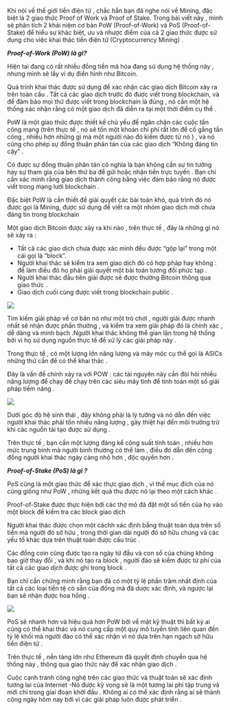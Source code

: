 Khi nói về thế giới tiền điện tử , chắc hẳn bạn đã nghe nói về Mining, đặc biệt là 2 giao thức Proof of Work và Proof of Stake. Trong bài viết này , mình sẽ phân tích 2 khái niệm cơ bản PoW (Proof-of-Work) và PoS (Proof-of-Stake) để hiểu sự khác biệt, ưu và nhược điểm của cả 2 giao thức được sử dụng cho việc khai thác tiền điện tử (Cryptocurrency Mining) .

***Proof-of-Work (PoW) là gì?***

Hiện tai đang có rất nhiều đồng tiền mã hóa đang sử dụng hệ thống này , nhưng mình sẽ lấy ví dụ điển hình như Bitcoin. 

Quá trình khai thác được sử dụng để xác nhận các giao dịch Bitcoin xảy ra trên toàn cầu . Tất cả các giao dịch trước đó được viết trong blockchain, và để đảm bảo mọi thứ được viết trong blockchain là đúng , nó cần một hệ thống xác nhận rằng có một giao dịch đã diễn ra tại một thời điểm cụ thể .

PoW là một giao thức được thiết kế chủ yếu để ngăn chặn các cuộc tấn công mạng (trên thực tế , nó sẽ tốn một khoản chi phí rất lớn để cố gắng tấn công , nhiều hơn những gì mà một người nào đó kiếm được từ nó ) , và nó cũng cho phép sự đồng thuận phân tán của các giao dịch “Không đáng tin cậy” .

Có được sự đồng thuận phân tán có nghĩa là bạn không cần sự tin tưởng hay sự tham gia của bên thứ ba để gửi hoặc nhận tiền trực tuyến . Bạn chỉ cần xác minh rằng giao dịch thành công bằng việc đảm bảo rằng nó được viết trong mạng lưới blockchain .

Đặc biệt PoW là cần thiết để giải quyết các bài toán khó, quá trình đó nó được gọi là Mining, được sử dụng để viết ra một nhóm giao dịch mới chưa đáng tin trong blockchain

Một giao dịch Bitcoin được xảy ra khi nào , trên thực tế , đây là những gì nó sẽ xảy ra :

+ Tất cả các giao dịch chưa được xác minh đều được “gộp lại” trong một cái gọi là “block”.
+ Người khai thác sẽ kiểm tra xem giao dịch đó có hợp pháp hay không : để làm điều đó họ phải giải quyết một bài toán tương đối phức tạp .
+ Người khai thác đầu tiên giải được sẽ được thưởng Bitcoin thông qua giao thức .
+ Giao dịch cuối cùng được viết trong blockchain public .

![](https://images.viblo.asia/87e7b111-16dc-4966-801b-56cdc9427958.png)

Tìm kiếm giải pháp về cơ bản nó như một trò chơi , người giải được nhanh nhất sẽ nhận được phần thưởng , và kiểm tra xem giải pháp đó là chính xác , dễ dàng và minh bạch .Người khai thác không thể gian lận trong hệ thống bởi vì họ sử dụng nguồn thực tế để xử lý các giải pháp này .

Trong thực tế , có một lượng lớn năng lượng và máy móc cụ thể gọi là ASICs những thứ cần để có thể khai thác .

Đây là vấn đề chính xảy ra với POW : các tài nguyên này cần đòi hỏi nhiều năng lượng để chạy để chạy trên các siêu máy tính để tính toán một số giải pháp tiềm năng .

![](https://images.viblo.asia/14f1ce15-813a-4fc3-8bdf-c709a489f5ac.png)

Dưới góc độ hệ sinh thái , đây không phải là lý tưởng và nó dẫn đến việc người khai thác phải tốn nhiều năng lượng , gây thiệt hại đến môi trường trừ khi các nguồn tái tạo được sử dụng .

Trên thực tế , bạn cần một lượng đáng kể công suất tính toán , nhiều hơn mức trung bình mà người bình thường có thể làm , điều đó dẫn đến cộng đồng người khai thác ngày càng nhỏ hơn , độc quyền hơn .

***Proof-of-Stake (PoS) là gì ?***

PoS cũng là một giao thức để xác thực giao dịch , vì thế mục đích của nó cũng giống như PoW , những kết quả thu được nó lại theo một cách khác .

Proof-of-Stake được thực hiện bới các thợ mỏ đã đặt một số tiền của họ vào một block để kiểm tra các block giao dịch 

Người khai thác được chọn một cáchh xác định bầng thuật toán dựa trên số tiền mà người đó sở hữu , trong thời gian dài người đó sở hữu chúng và các yếu tố khác dựa trên thuật toán được cấu trúc .

Các đồng coin cũng được tạo ra ngày từ đầu và con số của chúng không bao giờ thay đổi , và khi nó tạo ra block , người đào sẽ kiếm được từ phí của tất cả các giao dịch được ghi trong block .

Bạn chỉ cần chứng minh rằng bạn đã có một tỷ lệ phần trăm nhất định của tất cả các loại tiền tệ có sẵn của đồng mà đã dược xác định, và ngược lại bạn sẽ nhận được hoa hồng .

![](https://images.viblo.asia/dc0958d3-b58b-4aae-94bc-823178e6b13c.png)

PoS sẽ nhanh hơn và hiệu quả hơn PoW bởi về mặt kỹ thuật thì bất kỳ ai cũng có thể khai thác và nó cung cấp một quy mô tuyến tính liên quan đến tỷ lệ khối mà người đào có thể xác nhận vì nó dựa trên hạn ngạch sở hữu tiền điện tử .

Trên thực tế , nền tảng lớn như Ethereum đã quyết định chuyển qua hệ thống này , thông qua giao thức này để xác nhận giao dịch .

Cuộc cạnh tranh công nghệ trên các giao thức và thuật toán sẽ xác định tương lai của Internet -Nó được kỳ vọng sẽ là một tương lai phi tập trung và mới chỉ trong giai đoạn khởi đầu . Không ai có thể xác định rằng ai sẽ thành công ngày hôm nay bới vì các giải pháp luôn được phát triển .